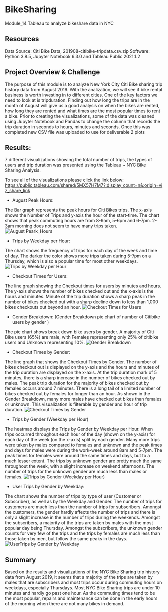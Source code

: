 
# BikeSharing
Module_14
Tableau to analyze bikeshare data in NYC

## Resources
Data Source: Citi Bike Data, 201908-citibike-tripdata.csv.zip
Software: Python 3.8.5, Jupyter Notebook 6.3.0 and Tableau Public 2021.1.2


## Project Overview & Challenge
The purpose of this module is to analyze New York City Citi Bike sharing trip history data from August 2019. With the analization, we will see if bike rental business is worth investing in to different cities. One of the key factors we need to look at is tripduration. Finding out how long the trips are in the month of August will give us a good analysis on when the bikes are rented, how long they are rented and what times are the most popular times to rent a bike.  Prior to creating the visualizations, some of the data was cleaned using Jupyter Notebook and Pandas to change the column that records the trip duration in seconds to hours, minutes and seconds. Once this was completed new CSV file was uploaded to use for deliverable 2 plots


## Results:
7 different visualizations showing the total number of trips, the types of users and trip duration was presented using the Tableau ~ NYC Bike Sharing Analysis.

To see all of the visualizations please click the link below:
https://public.tableau.com/shared/5MX57H7M7?:display_count=n&:origin=viz_share_link




- August Peak Hours:

The Bar graph represents the peak hours for Citi Bikes trips. The x-axis shows the Number of Trips and y-axis the hour of the start-time. The chart shows that peak commuting hours are from 8-9am, 5-6pm and 6-7pm. 2-3am morning does not seem to have many trips taken.
![August Peark_Hours](https://user-images.githubusercontent.com/80075982/122303451-6e041e00-ceb8-11eb-8acd-831ea225dd7f.png)



- Trips by Weekday per Hour:

The chart shows the frequency of trips for each day of the week and time of day. The darker the color shows more trips taken during 5-7pm on a Thursday, which is also a popular time for most other weekdays. 
![Trips by Weekday per Hour](https://user-images.githubusercontent.com/80075982/122164910-4a939180-ce2c-11eb-8620-ed4988fb6370.png)


- Checkout Times for Users:

The line graph showing the Checkout times for users by minutes and hours. The y-axis shows the number of bikes checked out and the x-axis is the hours and minutes. Minute of the trip duration shows a sharp peak in the number of bikes checked out with a sharp decline down to less than 1,000 bikes checkouts out beyond an hour. 
![Checkout Times for Users](https://user-images.githubusercontent.com/80075982/122164902-47000a80-ce2c-11eb-8687-6cafcd235394.png)


- Gender Breakdown: (Gender Breakdown pie chart of number of Citibike users by gender )

The pie chart shows break down bike users by gender. A majority of Citi Bike users (65%) are male, with Females representing only 25% of citibike users and Unknown representing 10%.
![Gender Breakdown](https://user-images.githubusercontent.com/80075982/122164904-48313780-ce2c-11eb-99a4-522272888f54.png)


- Checkout Times by Gender:

The line graph that shows the Checkout Times by Gender. The number of bikes checkout out is displayed on the y-axis and the hours and minutes of the trip duration are displayed on the x-axis. At the trip duration mark of 5 minutes, there is a sharp increase in the number of bikes checked out by males. The peak trip duration for the majority of bikes checked out by females occurs around 7 minutes. There is a long tail of a limited number of bikes checked out by females for longer than an hour. As shown in the Gender Breakdown, many more males have checked out bikes than females or unknown. This visualization is filterable by gender and hour of trip duration.
![Checkout Times by Gender](https://user-images.githubusercontent.com/80075982/122164899-45cedd80-ce2c-11eb-9c89-e1be25a3e3da.png)


- Trips by Gender (Weekday per Hour)

The heatmap displays the Trips by Gender by Weekday per Hour. When trips occurred throughout each hour of the day (shown on the y-axis) for each day of the week (on the x-axis) split by each gender. Many more trips were taken by males compared to females and unknown and the peak times and days for males were during the work-week around 8am and 5-7pm. The peak times for females were around the same times and days, but to a much lesser extent. The trips by unknown gender are pretty much the same throughout the week, with a slight increase on weekend afternoons. The number of trips for the unknown gender are much less than males or females. 
![Trips by Gender (Weekday per Hour)](https://user-images.githubusercontent.com/80075982/122164908-49626480-ce2c-11eb-8514-a2770f1e28e0.png)


- User Trips by Gender by Weekday:

The chart shows the number of trips by type of user (Customer or Subscriber), as well as by the Weekday and Gender. The number of trips for customers are much less than the number of trips for subscribers. Amongst the customers, the gender hardly affects the number of trips and there is only a slight increase in the number of trips during the weekends. Amongst the subscribers, a majority of the trips are taken by males with the most popular day being Thursday. Amongst the subscribers, the unknown gender counts for very few of the trips and the trips by females are much less than those taken by men, but follow the same peaks in the days.
![UserTrips by Gender by Weekday](https://user-images.githubusercontent.com/80075982/122164916-4c5d5500-ce2c-11eb-84ca-f5483c9392e1.png)


## Summary
Based on the results and visualizations of the NYC Bike Sharing trip history data from August 2019, it seems that a majority of the trips are taken by males that are subscribers and most trips occur during commuting hours on weekdays, especially Thursdays. Most NYC Bike Sharing trips are under 10 minutes and hardly go past one hour. As the commuting times tend to be the most popular, repairs and maintenance can be done in the early hours of the morning when there are not many bikes in demand.

